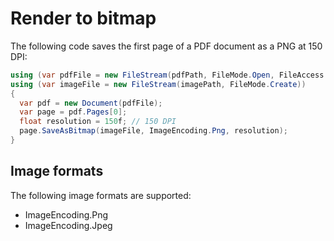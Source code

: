 # Render to bitmap

The following code saves the first page of a PDF document as a PNG at 150 DPI:

``` csharp
using (var pdfFile = new FileStream(pdfPath, FileMode.Open, FileAccess.Read))
using (var imageFile = new FileStream(imagePath, FileMode.Create))
{
  var pdf = new Document(pdfFile);
  var page = pdf.Pages[0];
  float resolution = 150f; // 150 DPI
  page.SaveAsBitmap(imageFile, ImageEncoding.Png, resolution);
}
```

## Image formats

The following image formats are supported:

- ImageEncoding.Png
- ImageEncoding.Jpeg